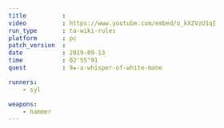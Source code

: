 ```yaml
---
title          :
video          : https://www.youtube.com/embed/o_kXZVzU1qI
run_type       : ta-wiki-rules
platform       : pc
patch_version  :
date           : 2019-09-13
time           : 02'55"91
quest          : 9★-a-whisper-of-white-mane

runners:
    - syl

weapons:
    - hammer
---
```

